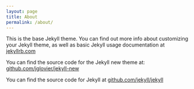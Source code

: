 ```yaml
---
layout: page
title: About
permalink: /about/
---
```


This is the base Jekyll theme. You can find out more info about customizing your Jekyll theme, as well as basic Jekyll usage documentation at [jekyllrb.com](http://jekyllrb.com/)

You can find the source code for the Jekyll new theme at: [github.com/jglovier/jekyll-new](https://github.com/jglovier/jekyll-new)

You can find the source code for Jekyll at [github.com/jekyll/jekyll](https://github.com/jekyll/jekyll)


<!-- <div class="top-bar">
  <div class="container">
    <div class="socailfollow">
      <a href="#" class="twitter"><i class="icomoon-twitter"></i></a>
      <a href="#" class="github"><i class="icomoon-github"></i></a>
      <a href="#" class="linkedin"><i class="icomoon-linkedin"></i></a>
    </div>
  </div>
</div> -->